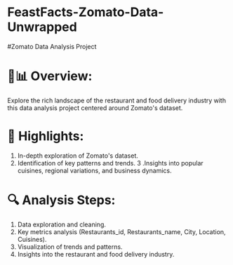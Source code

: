 # FeastFacts-Zomato-Data-Unwrapped

#Zomato Data Analysis Project

# 🍔📊 Overview:
Explore the rich landscape of the restaurant and food delivery industry with this data analysis project centered around Zomato's dataset.

# 🚀 Highlights:
1. In-depth exploration of Zomato's dataset.
2. Identification of key patterns and trends.
3 .Insights into popular cuisines, regional variations, and business dynamics.

# 🔍 Analysis Steps:
1. Data exploration and cleaning.
2. Key metrics analysis (Restaurants_id, Restaurants_name, City, Location, Cuisines).
3. Visualization of trends and patterns.
4. Insights into the restaurant and food delivery industry.
